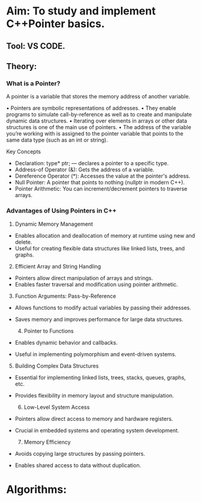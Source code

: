 # Aim: To study and implement C++Pointer basics.

## Tool: VS CODE.

## Theory: 

### What is a Pointer?
A pointer is a variable that stores the memory address of another variable.

•	Pointers are symbolic representations of addresses. 
•	They enable programs to simulate call-by-reference as well as to create and manipulate dynamic data structures. 
•	Iterating over elements in arrays or other data structures is one of the main use of pointers. 
•	The address of the variable you’re working with is assigned to the pointer variable that points to the same data type (such as an int or string).

 Key Concepts
- Declaration: type* ptr; — declares a pointer to a specific type.
- Address-of Operator (&): Gets the address of a variable.
- Dereference Operator (*): Accesses the value at the pointer's address.
- Null Pointer: A pointer that points to nothing (nullptr in modern C++).
- Pointer Arithmetic: You can increment/decrement pointers to traverse arrays.

### Advantages of Using Pointers in C++

1. Dynamic Memory Management
- Enables allocation and deallocation of memory at runtime using new and delete.
- Useful for creating flexible data structures like linked lists, trees, and graphs.

 2. Efficient Array and String Handling
- Pointers allow direct manipulation of arrays and strings.
- Enables faster traversal and modification using pointer arithmetic.

 3. Function Arguments: Pass-by-Reference
- Allows functions to modify actual variables by passing their addresses.
- Saves memory and improves performance for large data structures.

  4. Pointer to Functions
- Enables dynamic behavior and callbacks.
- Useful in implementing polymorphism and event-driven systems.

5. Building Complex Data Structures
- Essential for implementing linked lists, trees, stacks, queues, graphs, etc.
- Provides flexibility in memory layout and structure manipulation.

  6. Low-Level System Access
- Pointers allow direct access to memory and hardware registers.
- Crucial in embedded systems and operating system development.

  7. Memory Efficiency
- Avoids copying large structures by passing pointers.
- Enables shared access to data without duplication.

# Algorithms:













